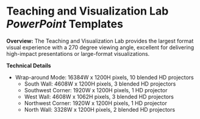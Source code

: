 # Teaching and Visualization Lab *PowerPoint* Templates

**Overview:** The Teaching and Visualization Lab provides the largest format visual experience with a 270 degree viewing angle, excellent for delivering high-impact presentations or large-format visualizations.

**Technical Details**

* Wrap-around Mode: 16384W x 1200H pixels, 10 blended HD projectors
	* South Wall: 4608W x 1200H pixels, 3 blended HD projectors
	* Southwest Corner: 1920W x 1200H pixels, 1 HD projector
	* West Wall: 4608W x 1062H pixels, 3 blended HD projectors
	* Northwest Corner: 1920W x 1200H pixels, 1 HD projector
	* North Wall: 3328W x 1200H pixels, 2 blended HD projectors

